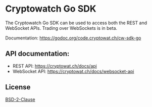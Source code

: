 # Cryptowatch Go SDK

The Cryptowatch Go SDK can be used to access both the REST and WebSocket APIs. Trading over WebSockets is in beta.

Documentation: https://godoc.org/code.cryptowat.ch/cw-sdk-go

## API documentation:

- REST API: https://cryptowat.ch/docs/api
- WebSocket API: https://cryptowat.ch/docs/websocket-api

## License

[BSD-2-Clause](LICENSE)
